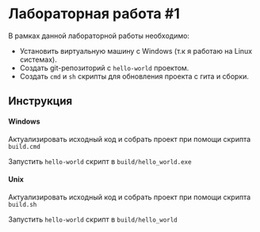 # Лабораторная работа #1

В рамках данной лабораторной работы необходимо:
- Установить виртуальную машину с Windows (т.к я работаю на Linux системах).
- Создать git-репозиторий с `hello-world` проектом.
- Создать `cmd` и `sh` скрипты для обновления проекта с гита и сборки.

## Инструкция

#### Windows
Актуализировать исходный код и собрать проект при помощи скрипта `build.cmd`

Запустить `hello-world` скрипт в `build/hello_world.exe`

#### Unix
Актуализировать исходный код и собрать проект при помощи скрипта `build.sh`

Запустить `hello-world` скрипт в `build/hello_world`
